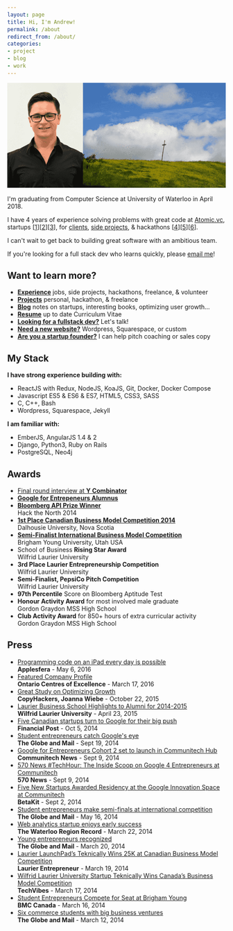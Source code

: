 ```yaml
---
layout: page
title: Hi, I'm Andrew!
permalink: /about
redirect_from: /about/
categories:
- project
- blog
- work
---
```


![](/assets/article_images/about/about-header-1000c.png)

I'm graduating from Computer Science at University of Waterloo in April 2018.

I have 4 years of experience solving problems with great code at [Atomic.vc](http://atomic.vc), startups [[1](/project/blitzen)][[2](/project/videostream)][[3](/project/teknically-webplio)], for [clients](/contact#need-a-new-website), [side projects](/projects), & hackathons [[4](/project/resume-scoreboard)][[5](/project/losocco)][[6](/project/stockslate)].

I can't wait to get back to building great software with an ambitious team.

If you're looking for a full stack dev who learns quickly, please [email me](mailto:me@andrewparadi.com?subject=Job%20Opportunity)!

Want to learn more?
---
  - [**Experience**](/experience) jobs, side projects, hackathons, freelance, & volunteer
  - [**Projects**](/projects) personal, hackathon, & freelance
  - [**Blog**](/blog) notes on startups, interesting books, optimizing user growth...
  - [**Resume**](/resume) up to date Curriculum Vitae
  - [**Looking for a fullstack dev?**](/contact#looking-for-a-fullstack-dev-for-your-team) Let's talk!
  - [**Need a new website?**](/contact#need-a-new-website) Wordpress, Squarespace, or custom
  - [**Are you a startup founder?**](/contact#are-you-a-startup-founder) I can help pitch coaching or sales copy

My Stack
---
**I have strong experience building with:**
- ReactJS with Redux, NodeJS, KoaJS, Git, Docker, Docker Compose
- Javascript ES5 & ES6 & ES7, HTML5, CSS3, SASS
- C, C++, Bash
- Wordpress, Squarespace, Jekyll

**I am familiar with:**
- EmberJS, AngularJS 1.4 & 2
- Django, Python3, Ruby on Rails
- PostgreSQL, Neo4j

Awards
---
- [Final round interview at **Y Combinator**](/blog/the-dream-fades#from-a-to-yc)
- [**Google for Entrepeneurs Alumnus**](/project/teknically-webplio#google-for-entrepreneurs-cohort-2-alumnus)
- [**Bloomberg API Prize Winner**](/project/stockslate)
  <br/>Hack the North 2014
- [**1st Place Canadian Business Model Competition 2014**](/project/teknically-webplio#canada-business-model-25000-winning-pitch)
  <br/>Dalhousie University, Nova Scotia
- [**Semi-Finalist International Business Model Competition**](/project/teknically-webplio#international-business-model-semi-finalist-pitch)
  <br/>Brigham Young University, Utah USA
- School of Business **Rising Star Award**
  <br/>Wilfrid Laurier University
- **3rd Place Laurier Entrepreneurship Competition**
  <br/>Wilfrid Laurier University
- **Semi-Finalist, PepsiCo Pitch Competition**
  <br/>Wilfrid Laurier University
- **97th Percentile** Score on Bloomberg Aptitude Test
- **Honour Activity Award** for most involved male graduate
  <br/>Gordon Graydon MSS High School
- **Club Activity Award** for 850+ hours of extra curricular activity
  <br/>Gordon Graydon MSS High School

Press
---
- [Programming code on an iPad every day is possible](http://www.applesfera.com/ipad/programar-codigo-en-un-ipad-todos-los-dias-es-posible)
  <br/>**Applesfera** - May 6, 2016
- [Featured Company Profile](http://www.oce-ontario.org/our-companies)
  <br/>**Ontario Centres of Excellence** - March 17, 2016
- [Great Study on Optimizing Growth](https://twitter.com/copyhackers/status/657363804162949121?ref_src=twsrc%5Etfw&ref_url=http%3A%2F%2F0.0.0.0%3A4000%2Fblog%2Fvideostream-how-growth-starts-with-great-customer-support)
  <br/>**CopyHackers, Joanna Wiebe** - October 22, 2015
- [Laurier Business School Highlights to Alumni for 2014-2015](/assets/article_images/2014-12-24-teknically-webplio/lazaridis-sbe-highlights.pdf)
  <br/>**Wilfrid Laurier University** - April 23, 2015
- [Five Canadian startups turn to Google for their big push](http://business.financialpost.com/2014/10/05/five-canadian-startups-turn-to-google-for-their-big-push)
  <br/>**Financial Post** - Oct 5, 2014
- [Student entrepreneurs catch Google's eye](http://www.theglobeandmail.com/report-on-business/careers/business-education/master-of-management-degree-gains-traction/article20671189)
  <br/>**The Globe and Mail** - Sept 19, 2014
- [Google for Entrepreneurs Cohort 2 set to launch in Communitech Hub](http://news.communitech.ca/news/google-for-entrepreneurs-cohort-2-set-to-launch-in-communitech-hub)
  <br/>**Communitech News** - Sept 9, 2014
- [570 News #TechHour: The Inside Scoop on Google 4 Entrepreneurs at Communitech](/assets/article_images/2014-12-24-teknically-webplio/TechHour570News-Sept9-2014.mp3)
  <br/>**570 News** - Sept 9, 2014
- [Five New Startups Awarded Residency at the Google Innovation Space at Communitech](http://www.betakit.com/five-new-startups-awarded-residency-in-the-google-innovation-space-at-communitech-hub)
  <br/>**BetaKit** - Sept 2, 2014
- [Student entrepreneurs make semi-finals at international competition](http://www.theglobeandmail.com/report-on-business/careers/business-education/canadian-b-schools-ranked-among-worlds-best-in-programs-for-executives/article18689520)
  <br/>**The Globe and Mail** - May 16, 2014
- [Web analytics startup enjoys early success](http://www.therecord.com/news-story/4425791-web-analytics-startup-enjoys-early-success)
  <br/>**The Waterloo Region Record** - March 22, 2014
- [Young entrepreneurs recognized](http://www.theglobeandmail.com/report-on-business/careers/business-education/saskatchewan-schools-reduce-roadblocks-for-aboriginal-business-students/article17597347)
  <br/>**The Globe and Mail** - March 20, 2014
- [Laurier LaunchPad’s Teknically Wins 25K at Canadian Business Model Competition](http://laurierentrepreneur.ca/entrepreneurship/laurier-launchpads-teknically-wins-25k-at-canadian-business-model-competition)
  <br/>**Laurier Entrepreneur** - March 19, 2014
- [Wilfrid Laurier University Startup Teknically Wins Canada’s Business Model Competition](http://www.techvibes.com/blog/canadas-business-model-competition-2014-03-17)
  <br/>**TechVibes** - March 17, 2014
- [Student Entrepreneurs Compete for Seat at Brigham Young](http://www.bmccanada.ca/2014/03/student-entrepreneurs)
  <br/>**BMC Canada** - March 16, 2014
- [Six commerce students with big business ventures](http://www.theglobeandmail.com/report-on-business/careers/business-education/lighting-the-small-business-burner/article17410311)
  <br/>**The Globe and Mail** - March 12, 2014
